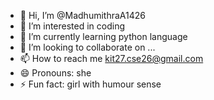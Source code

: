- 👋 Hi, I’m @MadhumithraA1426
- 👀 I’m interested in coding
- 🌱 I’m currently learning python language
- 💞️ I’m looking to collaborate on ...
- 📫 How to reach me kit27.cse26@gmail.com
- 😄 Pronouns: she 
- ⚡ Fun fact: girl with humour sense

<!---
MadhumithraA1426/MadhumithraA1426 is a ✨ special ✨ repository because its `README.md` (this file) appears on your GitHub profile.
You can click the Preview link to take a look at your changes.
--->
